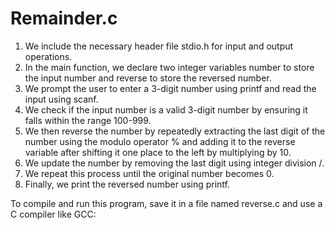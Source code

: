 # Remainder.c
1. We include the necessary header file stdio.h for input and output operations.
2. In the main function, we declare two integer variables number to store the input number and reverse to store the reversed number.
3. We prompt the user to enter a 3-digit number using printf and read the input using scanf.
4. We check if the input number is a valid 3-digit number by ensuring it falls within the range 100-999.
5. We then reverse the number by repeatedly extracting the last digit of the number using the modulo operator % and adding it to the reverse variable after shifting it one place to the left by multiplying by 10.
6. We update the number by removing the last digit using integer division /.
7. We repeat this process until the original number becomes 0.
8. Finally, we print the reversed number using printf.

To compile and run this program, save it in a file named reverse.c and use a C compiler like GCC:
